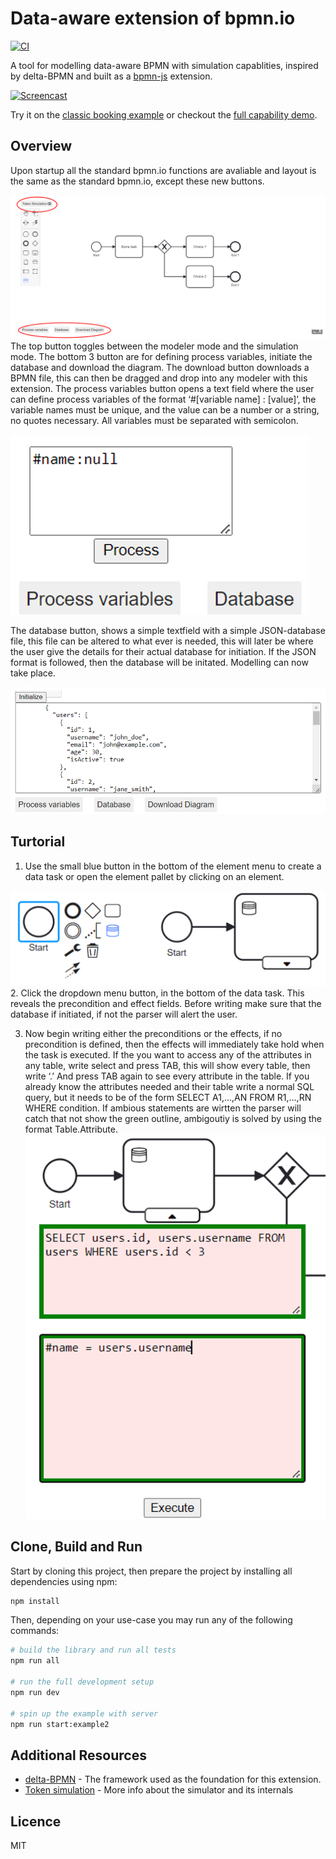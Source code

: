 # Data-aware extension of bpmn.io

[![CI](https://github.com/bpmn-io/bpmn-js-token-simulation/workflows/CI/badge.svg)](https://github.com/bpmn-io/bpmn-js-token-simulation/actions?query=workflow%3ACI)

A tool for modelling data-aware BPMN with simulation capablities, inspired by delta-BPMN and built as a [bpmn-js](https://github.com/bpmn-io/bpmn-js) extension.

[![Screencast](docs/screenshot.png)](https://bpmn-io.github.io/bpmn-js-token-simulation/modeler.html?e=1&pp=1)

Try it on the [classic booking example](https://bpmn-io.github.io/bpmn-js-token-simulation/modeler.html?e=1&pp=1&diagram=https%3A%2F%2Fraw.githubusercontent.com%2Fbpmn-io%2Fbpmn-js-token-simulation%2Fmaster%2Ftest%2Fspec%2Fbooking.bpmn) or checkout the [full capability demo](https://bpmn-io.github.io/bpmn-js-token-simulation/modeler.html?e=1&pp=1&diagram=https%3A%2F%2Fraw.githubusercontent.com%2Fbpmn-io%2Fbpmn-js-token-simulation%2Fmaster%2Fexample%2Fresources%2Fall.bpmn).



## Overview

Upon startup all the standard bpmn.io functions are avaliable and layout is the same as the standard bpmn.io, except these new buttons. 

![Alt text](images/overview.PNG)
The top button toggles between the modeler mode and the simulation mode. The bottom 3 button are for defining process variables, initiate the database and download the diagram. The download button downloads a BPMN file, this can then be dragged and drop into any modeler with this extension. The process variables button opens a text field where the user can define process variables of the format ‘#[variable name] : [value]’, the variable names must be unique, and the value can be a number or a string, no quotes necessary. All variables must be separated with semicolon. 

![some text](images/processVar.PNG) 

The database button, shows a simple textfield with a simple JSON-database file, this file can be altered to what ever is needed, this will later be where the user give the details for their actual database for initiation. If the JSON format is followed, then the database will be initated.  Modelling can now take place.

![somex](images/database.PNG)

## Turtorial
1. Use the small blue button in the bottom of the element menu to create a data task or open the element pallet by clicking on an element.

![](images/newTask.PNG)
2.	Click the dropdown menu button, in the bottom of the data task. This reveals the precondition and effect fields. Before writing make sure that the database if initiated, if not the parser will alert the user.

3.	Now begin writing either the preconditions or the effects, if no precondition is defined, then the effects will immediately take hold when the task is executed. If the you want to access any of the attributes in any table, write select and press TAB, this will show every table, then write ‘.’ And press TAB again to see every attribute in the table. If you already know the attributes needed and their table write a normal SQL query, but it needs to be of the form SELECT A1,…,AN FROM R1,…,RN WHERE condition. If ambious statements are wirtten the parser will catch that not show the green outline, ambigoutiy is solved by using the format Table.Attribute.
![](images/fullTask.PNG)

## Clone, Build and Run

Start by cloning this project, then prepare the project by installing all dependencies using npm:

```sh
npm install
```

Then, depending on your use-case you may run any of the following commands:

```sh
# build the library and run all tests
npm run all

# run the full development setup
npm run dev

# spin up the example with server
npm run start:example2
```


## Additional Resources

* [delta-BPMN](https://link.springer.com/chapter/10.1007/978-3-030-85469-0_13) - The framework used as the foundation for this extension.
* [Token simulation](https://github.com/bpmn-io/bpmn-js-token-simulation) - More info about the simulator and its internals



## Licence

MIT

